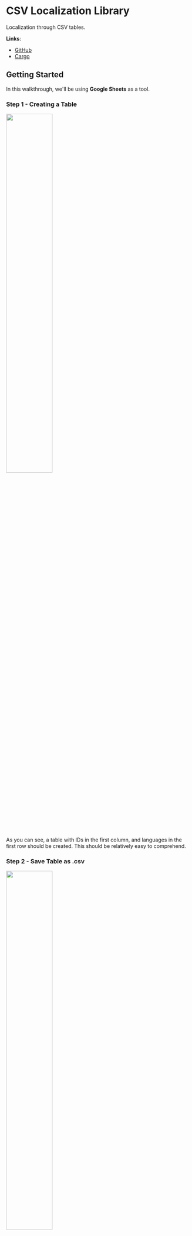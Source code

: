 # CSV Localization Library
Localization through CSV tables.

**Links**:
- [GitHub](https://github.com/paziphik/csvlm)
- [Cargo](https://crates.io/crates/csvlm)

## Getting Started
In this walkthrough, we'll be using **Google Sheets** as a tool.
### Step 1 - Creating a Table
<img src="http://i1126.photobucket.com/albums/l606/betaluki/Screen%20Shot%202017-01-19%20at%2012.27.14%20PM_zpsoi0urfcy.png" width=50%>

As you can see, a table with IDs in the first column, and languages in the first row should be created. This should be
relatively easy to comprehend.

### Step 2 - Save Table as **.csv**
<img src="http://i1126.photobucket.com/albums/l606/betaluki/Screen%20Shot%202017-01-19%20at%2012.36.52%20PM_zpsamueyz7t.png" width=50%>

### Step 3 - Add **csvlm** as Dependency
1. In your *cargo.toml* add
```Rust
[dependencies]
// Assign latest version (Might not be the one saying)
csvll = "0.1.3"
```
<br>
2. In the command line run
`cargo install`
<br>
<br>
3. In your executable/library of choice add
```Rust
extern crate csvlm;

use csvlm::Manager;
```

### Step 4 - Create Manager & Parse
Now we need a manager that parses the information for us
```Rust
// The parameters are directory, filename & extension
// My file is located outside of the project
let mut manag = Manager::new("..", "test_table", ".txt");

// Then parse the file assigned
manag.parse();
```

### Step 5 - Set Default Language
```Rust
// (Code continues from earlier)
// Set your default language with any available language id
m.set_def(0);
// Get language reference & vector of word references as a tuple
let (lang, word_vec) = m.get_def();
```

## Models
### Language
``` Rust
id: i32,
name: String

// Initalizer
fn new(id: i32, name: &str) -> Language { /* ... */ }
```

### Word
``` Rust
id: i32,
lang_id: i32,
val: String

// Initalizer
fn new(id: i32, lang_id: i32, val: &str) -> Word { /* ... */ }
```

### Manager
``` Rust
file: File,
langs: Vec<Language>,
words: Vec<Word>,
def_lang: i32

// Initalizer
fn new(direc: &str, name: &str, ext: &str) -> Manager { /* ... */ }

// Further methods

// Parses languages & words into manager model
fn parse() { /* ... */ }

// Sets default language by language id
fn set_def(lang_id: i32) { /* ... */ }

// Returns reference to set def. language & vector of references to words of language
fn get_def() -> (&Language, Vec<&Word>) { /* ... */ }

// Returns references to word of current language at index
fn get_word(word_id: i32) -> &Word { /* ... */ }

// Returns vector of references of words of current language at indicies
fn get_words(word_ids: Vec<i32>) -> Vec<&Word> { /* ... */ }


```
